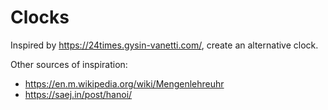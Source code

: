 # Clocks

Inspired by <https://24times.gysin-vanetti.com/>, create an alternative clock.

Other sources of inspiration:

- https://en.m.wikipedia.org/wiki/Mengenlehreuhr
- https://saej.in/post/hanoi/
